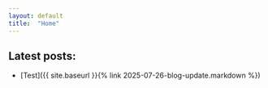```yaml
---
layout: default
title:  "Home"
---
```


## Latest posts:

- [Test]({{ site.baseurl }}{% link 2025-07-26-blog-update.markdown %})

